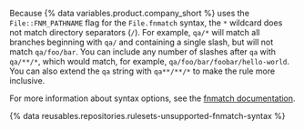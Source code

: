 Because {% data variables.product.company_short %} uses the `File::FNM_PATHNAME` flag for the `File.fnmatch` syntax, the `*` wildcard does not match directory separators (`/`). For example, `qa/*` will match all branches beginning with `qa/` and containing a single slash, but will not match `qa/foo/bar`. You can include any number of slashes after `qa` with `qa/**/*`, which would match, for example, `qa/foo/bar/foobar/hello-world`. You can also extend the `qa` string with `qa**/**/*` to make the rule more inclusive.

For more information about syntax options, see the [fnmatch documentation](https://ruby-doc.org/core-2.5.1/File.html#method-c-fnmatch).

{% data reusables.repositories.rulesets-unsupported-fnmatch-syntax %}